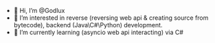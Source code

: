 - 👋 Hi, I’m @Godlux
- 👀 I’m interested in reverse (reversing web api & creating source from bytecode), backend (Java\C#\Python) development.
- 🌱 I’m currently learning (asyncio web api interacting) via C# 
